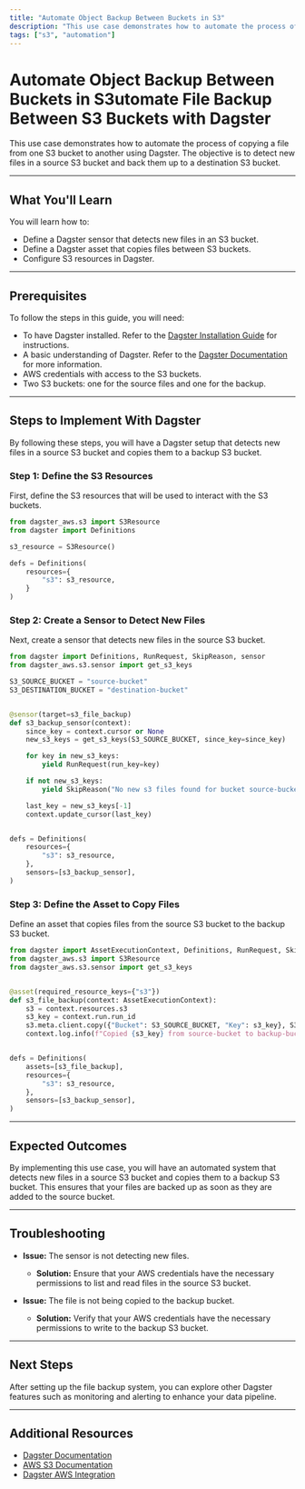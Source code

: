```yaml
---
title: "Automate Object Backup Between Buckets in S3"
description: "This use case demonstrates how to automate the process of copying a file from one S3 bucket to another using Dagster. The objective is to detect new files in a source S3 bucket and back them up to a destination S3 bucket."
tags: ["s3", "automation"]
---
```


# Automate Object Backup Between Buckets in S3utomate File Backup Between S3 Buckets with Dagster

This use case demonstrates how to automate the process of copying a file from one S3 bucket to another using Dagster. The objective is to detect new files in a source S3 bucket and back them up to a destination S3 bucket.

---

## What You'll Learn

You will learn how to:

- Define a Dagster sensor that detects new files in an S3 bucket.
- Define a Dagster asset that copies files between S3 buckets.
- Configure S3 resources in Dagster.

---

## Prerequisites

To follow the steps in this guide, you will need:

- To have Dagster installed. Refer to the [Dagster Installation Guide](https://docs.dagster.io/getting-started/installation) for instructions.
- A basic understanding of Dagster. Refer to the [Dagster Documentation](https://docs.dagster.io/getting-started/what-why-dagster) for more information.
- AWS credentials with access to the S3 buckets.
- Two S3 buckets: one for the source files and one for the backup.

---

## Steps to Implement With Dagster

By following these steps, you will have a Dagster setup that detects new files in a source S3 bucket and copies them to a backup S3 bucket.

### Step 1: Define the S3 Resources

First, define the S3 resources that will be used to interact with the S3 buckets.

```python
from dagster_aws.s3 import S3Resource
from dagster import Definitions

s3_resource = S3Resource()

defs = Definitions(
    resources={
        "s3": s3_resource,
    }
)
```

### Step 2: Create a Sensor to Detect New Files

Next, create a sensor that detects new files in the source S3 bucket.

```python
from dagster import Definitions, RunRequest, SkipReason, sensor
from dagster_aws.s3.sensor import get_s3_keys

S3_SOURCE_BUCKET = "source-bucket"
S3_DESTINATION_BUCKET = "destination-bucket"


@sensor(target=s3_file_backup)
def s3_backup_sensor(context):
    since_key = context.cursor or None
    new_s3_keys = get_s3_keys(S3_SOURCE_BUCKET, since_key=since_key)

    for key in new_s3_keys:
        yield RunRequest(run_key=key)

    if not new_s3_keys:
        yield SkipReason("No new s3 files found for bucket source-bucket.")

    last_key = new_s3_keys[-1]
    context.update_cursor(last_key)


defs = Definitions(
    resources={
        "s3": s3_resource,
    },
    sensors=[s3_backup_sensor],
)
```

### Step 3: Define the Asset to Copy Files

Define an asset that copies files from the source S3 bucket to the backup S3 bucket.

```python
from dagster import AssetExecutionContext, Definitions, RunRequest, SkipReason, asset, sensor
from dagster_aws.s3 import S3Resource
from dagster_aws.s3.sensor import get_s3_keys


@asset(required_resource_keys={"s3"})
def s3_file_backup(context: AssetExecutionContext):
    s3 = context.resources.s3
    s3_key = context.run.run_id
    s3.meta.client.copy({"Bucket": S3_SOURCE_BUCKET, "Key": s3_key}, S3_DESTINATION_BUCKET, s3_key)
    context.log.info(f"Copied {s3_key} from source-bucket to backup-bucket")


defs = Definitions(
    assets=[s3_file_backup],
    resources={
        "s3": s3_resource,
    },
    sensors=[s3_backup_sensor],
)

```

---

## Expected Outcomes

By implementing this use case, you will have an automated system that detects new files in a source S3 bucket and copies them to a backup S3 bucket. This ensures that your files are backed up as soon as they are added to the source bucket.

---

## Troubleshooting

- **Issue:** The sensor is not detecting new files.
  - **Solution:** Ensure that your AWS credentials have the necessary permissions to list and read files in the source S3 bucket.

- **Issue:** The file is not being copied to the backup bucket.
  - **Solution:** Verify that your AWS credentials have the necessary permissions to write to the backup S3 bucket.

---

## Next Steps

After setting up the file backup system, you can explore other Dagster features such as monitoring and alerting to enhance your data pipeline.

---

## Additional Resources

- [Dagster Documentation](https://docs.dagster.io/)
- [AWS S3 Documentation](https://docs.aws.amazon.com/s3/index.html)
- [Dagster AWS Integration](https://docs.dagster.io/_apidocs/libraries/dagster-aws)
